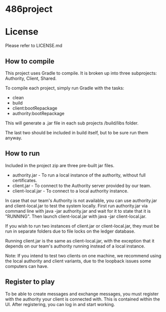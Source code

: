 # 486project

# License
Please refer to LICENSE.md

## How to compile
This project uses Gradle to compile. It is broken up into three subprojects: Authority, Client, Shared.

To compile each project, simply run Gradle with the tasks:
- clean
- build
- client:bootRepackage
- authority:bootRepackage

This will generate a .jar file in each sub projects /build/libs folder.

The last two should be included in build itself, but to be sure run them anyway.

## How to run
Included in the project zip are three pre-built jar files.
- authority.jar - To run a local instance of the authority, without full certificates.
- client.jar - To connect to the Authority server provided by our team.
- client-local.jar - To connect to a local authority instance.

In case that our team's Authority is not available, you can use authority.jar and client-local.jar to test the
system locally. First run authority.jar via command line with java -jar authority.jar and wait for it to state that
it is "RUNNING". Then launch client-local.jar with java -jar client-local.jar.

If you wish to run two instances of client.jar or client-local.jar, they must be run in separate folders due to
file locks on the ledger database.

Running client.jar is the same as client-local.jar, with the exception that it depends on our team's authority running
instead of a local instance.

Note: If you intend to test two clients on one machine, we recommend using the local authority and client variants,
due to the loopback issues some computers can have.

## Register to play
To be able to create messages and exchange messages, you must register with the authority your client is connected
with. This is contained within the UI. After registering, you can log in and start working.
